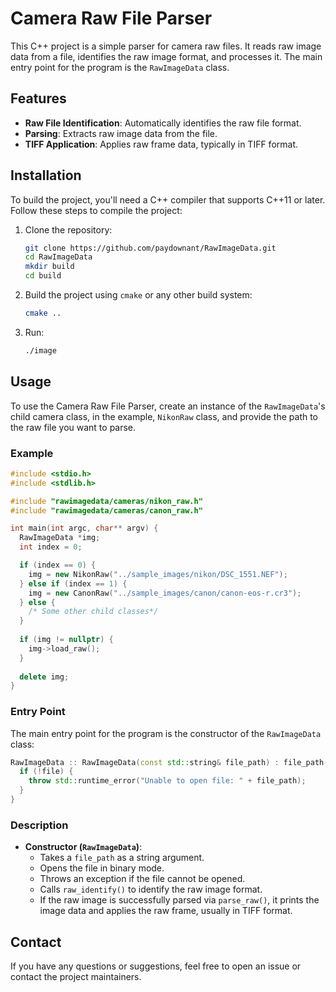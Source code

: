 # Camera Raw File Parser

This C++ project is a simple parser for camera raw files. It reads raw image data from a file, identifies the raw image format, and processes it. The main entry point for the program is the `RawImageData` class.

## Features

- **Raw File Identification**: Automatically identifies the raw file format.
- **Parsing**: Extracts raw image data from the file.
- **TIFF Application**: Applies raw frame data, typically in TIFF format.

## Installation

To build the project, you'll need a C++ compiler that supports C++11 or later. Follow these steps to compile the project:

1. Clone the repository:
   ```sh
   git clone https://github.com/paydownant/RawImageData.git
   cd RawImageData
   mkdir build
   cd build
   ```

2. Build the project using `cmake` or any other build system:
   ```sh
   cmake ..
   ```

3. Run:
   ```sh
   ./image
   ```

## Usage

To use the Camera Raw File Parser, create an instance of the `RawImageData`'s child camera class, in the example, `NikonRaw` class, and provide the path to the raw file you want to parse.

### Example

```cpp
#include <stdio.h>
#include <stdlib.h>

#include "rawimagedata/cameras/nikon_raw.h"
#include "rawimagedata/cameras/canon_raw.h"

int main(int argc, char** argv) {
  RawImageData *img;
  int index = 0;

  if (index == 0) {
    img = new NikonRaw("../sample_images/nikon/DSC_1551.NEF");
  } else if (index == 1) {
    img = new CanonRaw("../sample_images/canon/canon-eos-r.cr3");
  } else {
    /* Some other child classes*/
  }
  
  if (img != nullptr) {
    img->load_raw();
  }
  
  delete img;
}
```

### Entry Point

The main entry point for the program is the constructor of the `RawImageData` class:

```cpp
RawImageData :: RawImageData(const std::string& file_path) : file_path(file_path), file(file_path, std::ios::binary) {
  if (!file) {
    throw std::runtime_error("Unable to open file: " + file_path);
  }
}
```

### Description

- **Constructor (`RawImageData`)**: 
  - Takes a `file_path` as a string argument.
  - Opens the file in binary mode.
  - Throws an exception if the file cannot be opened.
  - Calls `raw_identify()` to identify the raw image format.
  - If the raw image is successfully parsed via `parse_raw()`, it prints the image data and applies the raw frame, usually in TIFF format.

## Contact

If you have any questions or suggestions, feel free to open an issue or contact the project maintainers.
